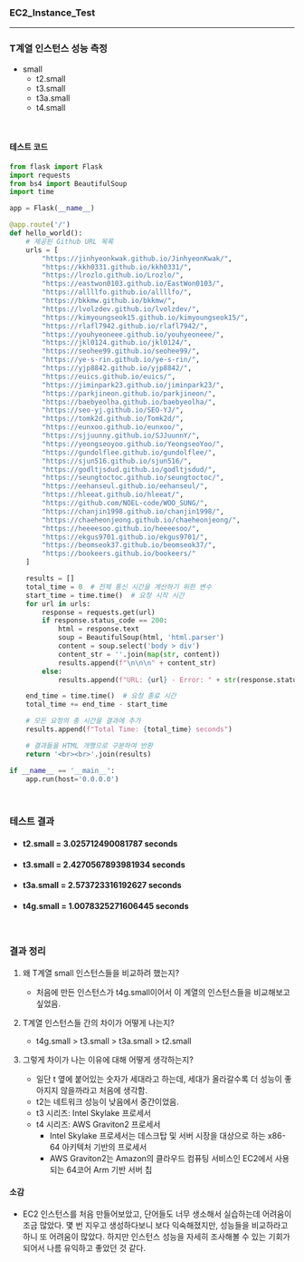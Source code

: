 ### EC2_Instance_Test

<hr>

### T계열 인스턴스 성능 측정

- small
  - t2.small
  - t3.small
  - t3a.small
  - t4.small

<br>

#### 테스트 코드

```python
from flask import Flask
import requests
from bs4 import BeautifulSoup
import time

app = Flask(__name__)

@app.route('/')
def hello_world():
    # 제공된 Github URL 목록
    urls = [
        "https://jinhyeonkwak.github.io/JinhyeonKwak/",
        "https://kkh0331.github.io/kkh0331/",
        "https://lrozlo.github.io/Lrozlo/",
        "https://eastwon0103.github.io/EastWon0103/",
        "https://allllfo.github.io/allllfo/",
        "https://bkkmw.github.io/bkkmw/",
        "https://lvolzdev.github.io/lvolzdev/",
        "https://kimyoungseok15.github.io/kimyoungseok15/",
        "https://rlafl7942.github.io/rlafl7942/",
        "https://youhyeoneee.github.io/youhyeoneee/",
        "https://jkl0124.github.io/jkl0124/",
        "https://seohee99.github.io/seohee99/",
        "https://ye-s-rin.github.io/ye-s-rin/",
        "https://yjp8842.github.io/yjp8842/",
        "https://euics.github.io/euics/",
        "https://jiminpark23.github.io/jiminpark23/",
        "https://parkjineon.github.io/parkjineon/",
        "https://baebyeolha.github.io/baebyeolha/",
        "https://seo-yj.github.io/SEO-YJ/",
        "https://tomk2d.github.io/Tomk2d/",
        "https://eunxoo.github.io/eunxoo/",
        "https://sjjuunny.github.io/SJJuunnY/",
        "https://yeongseoyoo.github.io/YeongseoYoo/",
        "https://gundolflee.github.io/gundolflee/",
        "https://sjun516.github.io/sjun516/",
        "https://godltjsdud.github.io/godltjsdud/",
        "https://seungtoctoc.github.io/seungtoctoc/",
        "https://eehanseul.github.io/eehanseul/",
        "https://hleeat.github.io/hleeat/",
        "https://github.com/NOEL-code/WOO_SUNG/",
        "https://chanjin1998.github.io/chanjin1998/",
        "https://chaeheonjeong.github.io/chaeheonjeong/",
        "https://heeeesoo.github.io/heeeesoo/",
        "https://ekgus9701.github.io/ekgus9701/",
        "https://beomseok37.github.io/beomseok37/",
        "https://bookeers.github.io/bookeers/"
    ]

    results = []
    total_time = 0  # 전체 통신 시간을 계산하기 위한 변수
    start_time = time.time()  # 요청 시작 시간
    for url in urls:
        response = requests.get(url)
        if response.status_code == 200:
            html = response.text
            soup = BeautifulSoup(html, 'html.parser')
            content = soup.select('body > div')
            content_str = ''.join(map(str, content))
            results.append(f"\n\n\n" + content_str)
        else:
            results.append(f"URL: {url} - Error: " + str(response.status_code))

    end_time = time.time()  # 요청 종료 시간
    total_time += end_time - start_time

    # 모든 요청의 총 시간을 결과에 추가
    results.append(f"Total Time: {total_time} seconds")

    # 결과들을 HTML 개행으로 구분하여 반환
    return '<br><br>'.join(results)

if __name__ == '__main__':
    app.run(host='0.0.0.0')
```

<br>

### 테스트 결과

- #### t2.small = 3.025712490081787 seconds
- #### t3.small = 2.4270567893981934 seconds
- #### t3a.small = 2.573723316192627 seconds
- #### t4g.small = 1.0078325271606445 seconds

<br>

### 결과 정리

1. 왜 T계열 small 인스턴스들을 비교하려 했는지?
	- 처음에 만든 인스턴스가 t4g.small이어서 이 계열의 인스턴스들을 비교해보고 싶었음.

2. T계열 인스턴스들 간의 차이가 어떻게 나는지?
	- t4g.small > t3.small > t3a.small > t2.small

3. 그렇게 차이가 나는 이유에 대해 어떻게 생각하는지?
	- 일단 t 옆에 붙어있는 숫자가 세대라고 하는데, 세대가 올라갈수록 더 성능이 
		좋아지지 않을까라고 처음에 생각함.
	- t2는 네트워크 성능이 낮음에서 중간이었음.
	- t3 시리즈: Intel Skylake 프로세서
	- t4 시리즈: AWS Graviton2 프로세서
		- Intel Skylake 프로세서는 데스크탑 및 서버 시장을 대상으로 하는 x86-64 아키텍처 기반의 프로세서
		- AWS Graviton2는 Amazon의 클라우드 컴퓨팅 서비스인 EC2에서 사용되는 64코어 Arm 기반 서버 칩

#### 소감
- EC2 인스턴스를 처음 만들어보았고, 단어들도 너무 생소해서 실습하는데 어려움이 조금 많았다. 몇 번 지우고 생성하다보니 보다 익숙해졌지만, 성능들을 비교하라고 하니 또 어려움이 많았다.
하지만 인스턴스 성능을 자세히 조사해볼 수 있는 기회가 되어서 나름 유익하고 좋았던 것 같다.
	